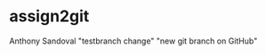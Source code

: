 # assign2git
Anthony Sandoval
"testbranch change"
"new git branch on GitHub"


























